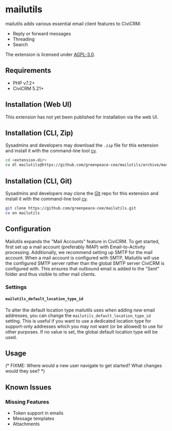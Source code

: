 # mailutils

mailutils adds various essential email client features to CiviCRM:

* Reply or forward messages
* Threading
* Search

The extension is licensed under [AGPL-3.0](LICENSE.txt).

## Requirements

* PHP v7.2+
* CiviCRM 5.21+

## Installation (Web UI)

This extension has not yet been published for installation via the web UI.

## Installation (CLI, Zip)

Sysadmins and developers may download the `.zip` file for this extension and
install it with the command-line tool [cv](https://github.com/civicrm/cv).

```bash
cd <extension-dir>
cv dl mailutils@https://github.com/greenpeace-cee/mailutils/archive/master.zip
```

## Installation (CLI, Git)

Sysadmins and developers may clone the [Git](https://en.wikipedia.org/wiki/Git) repo for this extension and
install it with the command-line tool [cv](https://github.com/civicrm/cv).

```bash
git clone https://github.com/greenpeace-cee/mailutils.git
cv en mailutils
```

## Configuration

Mailutils expands the "Mail Accounts" feature in CiviCRM. To get started, first
set up a mail account (preferably IMAP) with Email-to-Activity processing.
Additionally, we recommend setting up SMTP for the mail account. When a mail
account is configured with SMTP, Mailutils will use the configured SMTP server
rather than the global SMTP server CiviCRM is configured with. This ensures
that outbound email is added to the "Sent" folder and thus visible to other
mail clients.

### Settings

#### `mailutils_default_location_type_id`

To alter the default location type mailutils uses when adding *new* email
addresses, you can change the `mailutils_default_location_type_id` setting.
This is useful if you want to use a dedicated location type for support-only
addresses which you may not want (or be allowed) to use for other purposes.
If no value is set, the global default location type will be used.

## Usage

(* FIXME: Where would a new user navigate to get started? What changes would they see? *)

## Known Issues

### Missing Features

* Token support in emails
* Message templates
* Attachments

